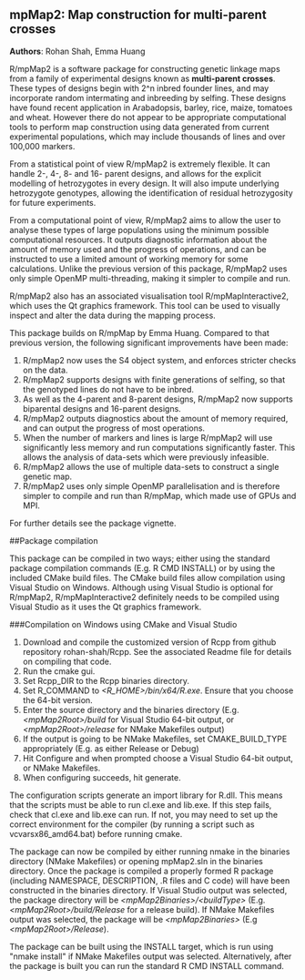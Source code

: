 ## mpMap2: Map construction for multi-parent crosses

**Authors**: Rohan Shah, Emma Huang

R/mpMap2 is a software package for constructing genetic linkage maps from a family of experimental designs known as **multi-parent crosses**. These types of designs begin with 2^n inbred founder lines, and may incorporate random intermating and inbreeding by selfing. These designs have found recent application in Arabadopsis, barley, rice, maize, tomatoes and wheat. However there do not appear to be appropriate computational tools to perform map construction using data generated from current experimental populations, which may include thousands of lines and over 100,000 markers.

From a statistical point of view R/mpMap2 is extremely flexible. It can handle 2-, 4-, 8- and 16- parent designs, and allows for the explicit modelling of hetrozygotes in every design. It will also impute underlying hetrozygote genotypes, allowing the identification of residual hetrozygosity for future experiments. 

From a computational point of view, R/mpMap2 aims to allow the user to analyse these types of large populations using the minimum possible computational resources. It outputs diagnostic information about the amount of memory used and the progress of operations, and can be instructed to use a limited amount of working memory for some calculations. Unlike the previous version of this package, R/mpMap2 uses only simple OpenMP multi-threading, making it simpler to compile and run.

R/mpMap2 also has an associated visualisation tool R/mpMapInteractive2, which uses the Qt graphics framework. This tool can be used to visually inspect and alter the data during the mapping process. 

This package builds on R/mpMap by Emma Huang. Compared to that previous version, the following significant improvements have been made:

1. R/mpMap2 now uses the S4 object system, and enforces stricter checks on the data. 
2. R/mpMap2 supports designs with finite generations of selfing, so that the genotyped lines do not have to be inbred. 
3. As well as the 4-parent and 8-parent designs, R/mpMap2 now supports biparental designs and 16-parent designs.
4. R/mpMap2 outputs diagnostics about the amount of memory required, and can output the progress of most operations. 
5. When the number of markers and lines is large R/mpMap2 will use significantly less memory and run computations significantly faster. This allows the analysis of data-sets which were previously infeasible. 
6. R/mpMap2 allows the use of multiple data-sets to construct a single genetic map.
7. R/mpMap2 uses only simple OpenMP parallelisation and is therefore simpler to compile and run than R/mpMap, which made use of GPUs and MPI. 

For further details see the package vignette. 

##Package compilation

This package can be compiled in two ways; either using the standard package compilation commands (E.g. R CMD INSTALL) or by using the included CMake build files. The CMake build files allow compilation using Visual Studio on Windows. Although using Visual Studio is optional for R/mpMap2, R/mpMapInteractive2 definitely needs to be compiled using Visual Studio as it uses the Qt graphics framework. 

###Compilation on Windows using CMake and Visual Studio

1. Download and compile the customized version of Rcpp from github repository rohan-shah/Rcpp. See the associated Readme file for details on compiling that code. 
2. Run the cmake gui. 
3. Set Rcpp_DIR to the Rcpp binaries directory. 
4. Set R_COMMAND to *\<R_HOME\>/bin/x64/R.exe*. Ensure that you choose the 64-bit version. 
5. Enter the source directory and the binaries directory (E.g. *\<mpMap2Root\>/build* for Visual Studio 64-bit output, or *\<mpMap2Root\>/release* for NMake Makefiles output)
6. If the output is going to be NMake Makefiles, set CMAKE_BUILD_TYPE appropriately (E.g. as either Release or Debug)
7. Hit Configure and when prompted choose a Visual Studio 64-bit output, or NMake Makefiles.
8. When configuring succeeds, hit generate. 

The configuration scripts generate an import library for R.dll. This means that the scripts must be able to run cl.exe and lib.exe. If this step fails, check that cl.exe and lib.exe can run. If not, you may need to set up the correct environment for the compiler (by running a script such as vcvarsx86_amd64.bat) before running cmake. 

The package can now be compiled by either running nmake in the binaries directory (NMake Makefiles) or opening mpMap2.sln in the binaries directory. Once the package is compiled a properly formed R package (including NAMESPACE, DESCRIPTION, .R files and C code) will have been constructed in the binaries directory. If Visual Studio output was selected, the package directory will be *\<mpMap2Binaries\>/\<buildType\>* (E.g. *\<mpMap2Root\>/build/Release* for a release build). If NMake Makefiles output was selected, the package will be *\<mpMap2Binaries\>* (E.g *\<mpMap2Root\>/Release*). 

The package can be built using the INSTALL target, which is run using "nmake install" if NMake Makefiles output was selected. Alternatively, after the package is built you can run the standard R CMD INSTALL command. 
